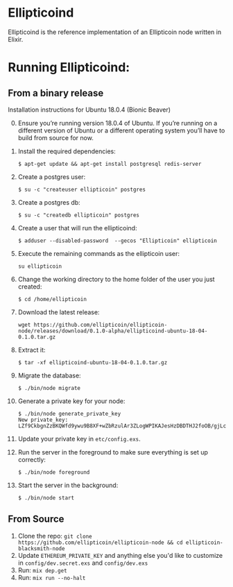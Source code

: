 Ellipticoind
==========

Ellipticoind is the reference implementation of an Ellipticoin node written in
Elixir.

Running Ellipticoind:
==========================

From a binary release
-----

Installation instructions for Ubuntu 18.0.4 (Bionic Beaver)

0. Ensure you’re running version 18.0.4 of Ubuntu. If you’re running on a different version of Ubuntu or a different operating system you’ll have to build from source for now.

1. Install the required dependencies:

    `$ apt-get update && apt-get install postgresql redis-server`

2. Create a postgres user:

    `$ su -c "createuser ellipticoin" postgres`

3. Create a postgres db:

    `$ su -c "createdb ellipticoin" postgres`


4. Create a user that will run the ellipticoind:

    `$ adduser --disabled-password  --gecos "Ellipticoin" ellipticoin`

5. Execute the remaining commands as the ellipticoin user:

    `su ellipticoin`

6. Change the working directory to the home folder of the user you just created:

    `$ cd /home/ellipticoin`

7. Download the latest release:

    `wget https://github.com/ellipticoin/ellipticoin-node/releases/download/0.1.0-alpha/ellipticoind-ubuntu-18-04-0.1.0.tar.gz`

8. Extract it:

    `$ tar -xf ellipticoind-ubuntu-18-04-0.1.0.tar.gz`


9. Migrate the database:

    `$ ./bin/node migrate`

10. Generate a private key for your node:

    ```
    $ ./bin/node generate_private_key
    New private_key:
    LZf9CkbgnZzBKQWfd9ywu9B8XF+wZbRzulAr3ZLogWPIKAJesHzDBDTHJ2foOB/gjLcqLQyfYu8ORK97G05zPg==
    ```

11. Update your private key in `etc/config.exs`.


12. Run the server in the foreground to make sure everything is set up correctly:

    `$ ./bin/node foreground`

13. Start the server in the background:

    `$ ./bin/node start`

From Source
-----
1. Clone the repo:  `git clone https://github.com/ellipticoin/ellipticoin-node && cd ellipticoin-blacksmith-node`
2. Update `ETHEREUM_PRIVATE_KEY` and anything else you'd like to customize in
   `config/dev.secret.exs` and `config/dev.exs`
3. Run: `mix dep.get`
4. Run: `mix run --no-halt`

